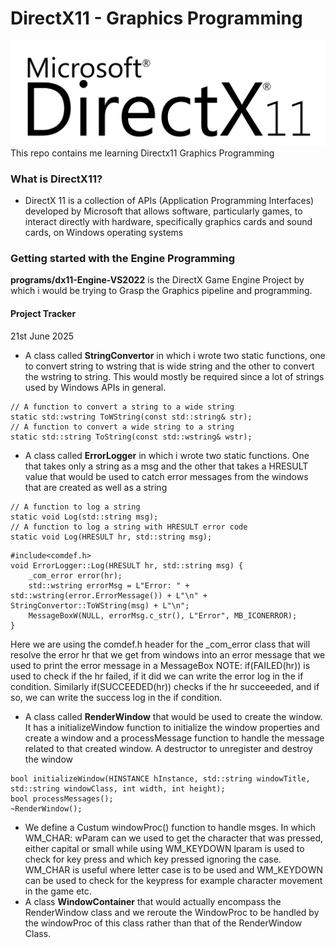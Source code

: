 # DirectX11 - Graphics Programming
![screenshot](resources/dx11logo.svg)
This repo contains me learning Directx11 Graphics Programming

### What is DirectX11?
- DirectX 11 is a collection of APIs (Application Programming Interfaces) developed by Microsoft that allows software, particularly games, to interact directly with hardware, specifically graphics cards and sound cards, on Windows operating systems

### Getting started with the Engine Programming
**programs/dx11-Engine-VS2022** is the DirectX Game Engine Project by which i would be trying to Grasp the Graphics pipeline and programming.

#### Project Tracker
21st June 2025
- A class called **StringConvertor** in which i wrote two static functions, one to convert string to wstring that is wide string and the other to convert the wstring to string. This would mostly be required since a lot of strings used by Windows APIs in general.
```
// A function to convert a string to a wide string
static std::wstring ToWString(const std::string& str);
// A function to convert a wide string to a string
static std::string ToString(const std::wstring& wstr);
```

- A class called **ErrorLogger** in which i wrote two static functions. One that takes only a string as a msg and the other that takes a HRESULT value that would be used to catch error messages from the windows that are created as well as a string
```
// A function to log a string
static void Log(std::string msg);
// A function to log a string with HRESULT error code
static void Log(HRESULT hr, std::string msg);
```
```
#include<comdef.h>
void ErrorLogger::Log(HRESULT hr, std::string msg) {
	_com_error error(hr);
	std::wstring errorMsg = L"Error: " + std::wstring(error.ErrorMessage()) + L"\n" + StringConvertor::ToWString(msg) + L"\n";
	MessageBoxW(NULL, errorMsg.c_str(), L"Error", MB_ICONERROR);
}
```
Here we are using the comdef.h header for the _com_error class that will resolve the error hr that we get from windows into an error message that we used to print the error message in a MessageBox
NOTE: if(FAILED(hr)) is used to check if the hr failed, if it did we can write the error log in the if condition. Similarly if(SUCCEEDED(hr)) checks if the hr succeeeded, and if so, we can write the success log in the if condition.

- A class called **RenderWindow** that would be used to create the window. It has a initializeWindow function to initialize the window properties and create a window and a processMessage function to handle the message related to that created window. A destructor to unregister and destroy the window
```
bool initializeWindow(HINSTANCE hInstance, std::string windowTitle, std::string windowClass, int width, int height);
bool processMessages();
~RenderWindow();
```
- We define a Custum windowProc() function to handle msges. In which WM_CHAR: wParam can we used to get the character that was pressed, either capital or small while using WM_KEYDOWN lparam is used to check for key press and which key pressed ignoring the case. WM_CHAR is useful where letter case is to be used and WM_KEYDOWN can be used to check for the keypress for example character movement in the game etc.
- A class **WindowContainer** that would actually encompass the RenderWindow class and we reroute the WindowProc to be handled by the windowProc of this class rather than that of the RenderWindow Class.
